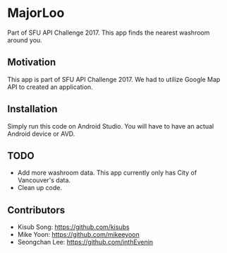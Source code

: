 # MajorLoo
Part of SFU API Challenge 2017. This app finds the nearest washroom around you.

## Motivation
This app is part of SFU API Challenge 2017. We had to utilize Google Map API to created an application.

## Installation
Simply run this code on Android Studio. You will have to have an actual Android device or AVD.

## TODO
* Add more washroom data. This app currently only has City of Vancouver's data.
* Clean up code.

## Contributors
* Kisub Song: https://github.com/kisubs
* Mike Yoon: https://github.com/mikeeyoon
* Seongchan Lee: https://github.com/inthEvenin
